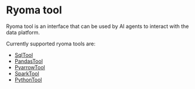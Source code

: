 # Ryoma tool
Ryoma tool is an interface that can be used by AI agents to interact with the data platform.

Currently supported ryoma tools are:

- [SqlTool](sql.md)
- [PandasTool](pandas.md)
- [PyarrowTool](pyarrow.md)
- [SparkTool](spark.md)
- [PythonTool](IPython.md)